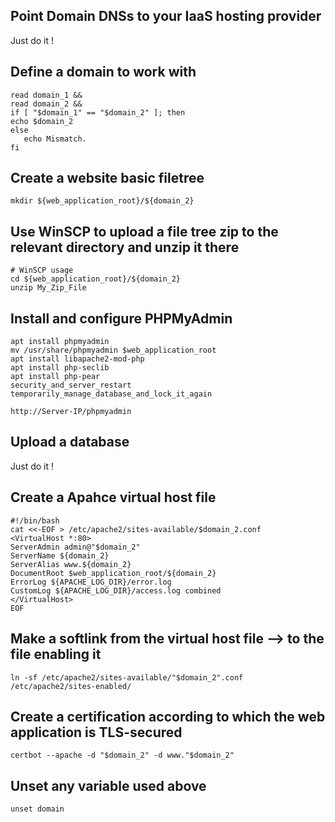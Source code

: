 ## Point Domain DNSs to your IaaS hosting provider
Just do it !

## Define a domain to work with

```shell
read domain_1 &&
read domain_2 &&
if [ "$domain_1" == "$domain_2" ]; then
echo $domain_2
else
   echo Mismatch.
fi
```

## Create a website basic filetree

```shell
mkdir ${web_application_root}/${domain_2}
```

## Use WinSCP to upload a file tree zip to the relevant directory and unzip it there

```shell
# WinSCP usage
cd ${web_application_root}/${domain_2}
unzip My_Zip_File
```

## Install and configure PHPMyAdmin

```shell
apt install phpmyadmin
mv /usr/share/phpmyadmin $web_application_root
apt install libapache2-mod-php
apt install php-seclib
apt install php-pear
security_and_server_restart
temporarily_manage_database_and_lock_it_again

http://Server-IP/phpmyadmin

```

## Upload a database

Just do it !

## Create a Apahce virtual host file

```shell
#!/bin/bash
cat <<-EOF > /etc/apache2/sites-available/$domain_2.conf
<VirtualHost *:80>
ServerAdmin admin@"$domain_2"
ServerName ${domain_2}
ServerAlias www.${domain_2}
DocumentRoot $web_application_root/${domain_2}
ErrorLog ${APACHE_LOG_DIR}/error.log
CustomLog ${APACHE_LOG_DIR}/access.log combined
</VirtualHost>
EOF
```

## Make a softlink from the virtual host file ⟶ to the file enabling it ##

```shell
ln -sf /etc/apache2/sites-available/"$domain_2".conf /etc/apache2/sites-enabled/
```

## Create a certification according to which the web application is TLS-secured

```shell
certbot --apache -d "$domain_2" -d www."$domain_2"
```

## Unset any variable used above

```shell
unset domain
```
